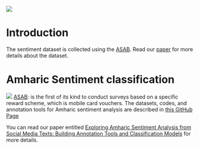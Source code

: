  [![](../../logo.png)](https://github.com/uhh-lt/amharicmodels/)
# Introduction
The sentiment dataset is collected using the [ASAB](https://github.com/uhh-lt/ASAB). Read our [paper](https://aclanthology.org/2020.coling-main.91/) for more details about the dataset.

# Amharic Sentiment classification
![](https://raw.githubusercontent.com/uhh-lt/ASAB/main/sentiment_XC5_icon.ico)
[ASAB](https://github.com/uhh-lt/ASAB): is the first of its kind to conduct surveys based on a specific reward scheme, which is mobile card vouchers.
The datasets, codes, and annotation tools for Amharic sentiment analysis are described in [this GitHub Page](https://github.com/uhh-lt/ASAB)

You can read our paper entitled [Exploring Amharic Sentiment Analysis from Social Media Texts: Building Annotation Tools and Classification Models](https://aclanthology.org/2020.coling-main.91/) for more details.

